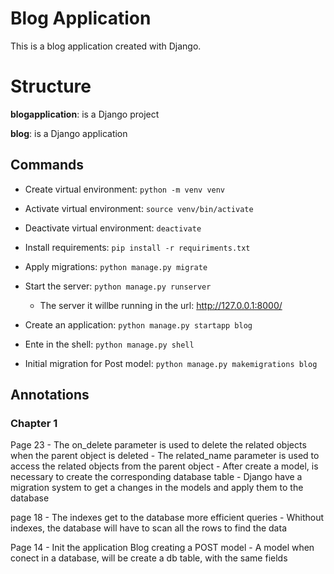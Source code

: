 # Blog Application

This is a blog application created with Django.

# Structure

**blogapplication**: is a Django project

**blog**: is a Django application

## Commands

- Create virtual environment: `python -m venv venv`
- Activate virtual environment: `source venv/bin/activate`
- Deactivate virtual environment: `deactivate`
- Install requirements: `pip install -r requiriments.txt`
- Apply migrations: `python manage.py migrate`

- Start the server: `python manage.py runserver`
    - The server it willbe running in the url: http://127.0.0.1:8000/

- Create an application: `python manage.py startapp blog`

- Ente in the shell: `python manage.py shell`

- Initial migration for Post model: `python manage.py makemigrations blog`

## Annotations

### Chapter 1

Page 23
    - The on_delete parameter is used to delete the related objects when the parent object is deleted
    - The related_name parameter is used to access the related objects from the parent object
    - After create a model, is necessary to create the corresponding database table
    - Django have a migration system to get a changes in the models and apply them to the database

page 18
    - The indexes get to the database more efficient queries
    - Whithout indexes, the database will have to scan all the rows to find the data

Page 14
    - Init the application Blog creating a POST model
    - A model when conect in a database, will be create a db table, with the same fields
    